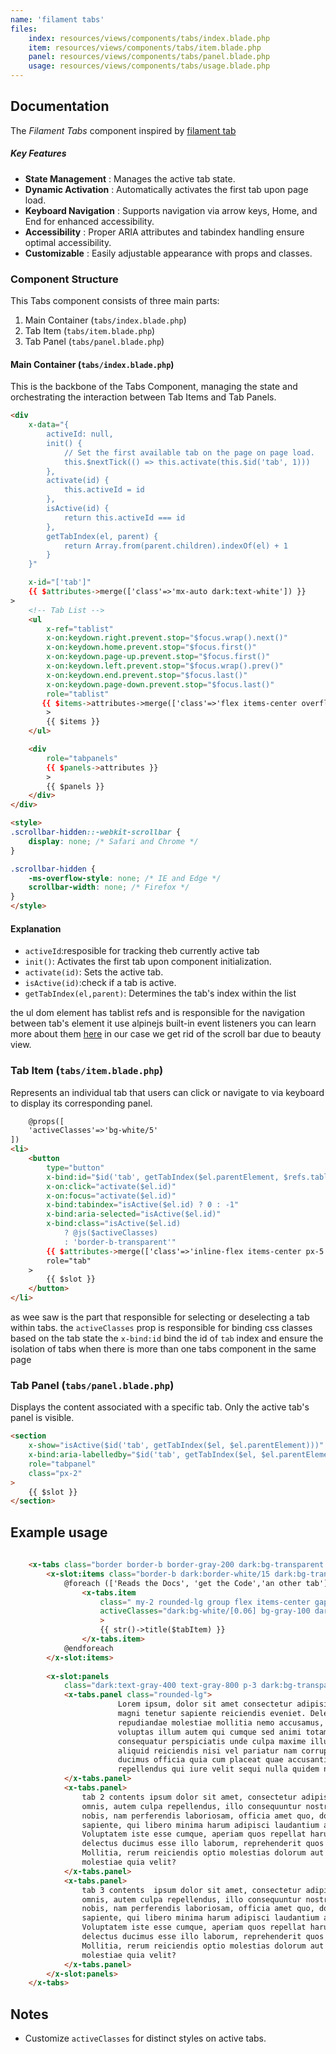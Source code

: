 ```yaml
---
name: 'filament tabs'
files:
    index: resources/views/components/tabs/index.blade.php
    item: resources/views/components/tabs/item.blade.php
    panel: resources/views/components/tabs/panel.blade.php
    usage: resources/views/components/tabs/usage.blade.php
---
```


## Documentation 

The *Filament Tabs* component inspired by [filament tab](https://filamentphp.com/docs/3.x/forms/layout/tabs)

##### Key Features

- **State Management** : Manages the active tab state.
- **Dynamic Activation** : Automatically activates the first tab upon page load.
- **Keyboard Navigation** : Supports navigation via arrow keys, Home, and End for enhanced accessibility.
- **Accessibility** : Proper ARIA attributes and tabindex handling ensure optimal accessibility.
- **Customizable** : Easily adjustable appearance with props and classes.

### Component Structure
This Tabs component consists of three main parts:
1. Main Container (``tabs/index.blade.php``) 
2. Tab Item (``tabs/item.blade.php``) 
3. Tab Panel (``tabs/panel.blade.php``) 

#### Main Container (``tabs/index.blade.php``)

This is the backbone of the Tabs Component, managing the state and orchestrating the interaction between Tab Items and Tab Panels.

```html
<div
    x-data="{
        activeId: null,
        init() {
            // Set the first available tab on the page on page load.
            this.$nextTick(() => this.activate(this.$id('tab', 1)))
        },  
        activate(id) {
            this.activeId = id
        },
        isActive(id) {
            return this.activeId === id
        },
        getTabIndex(el, parent) {
            return Array.from(parent.children).indexOf(el) + 1
        }
    }"

    x-id="['tab']"
    {{ $attributes->merge(['class'=>'mx-auto dark:text-white']) }}
>
    <!-- Tab List -->
    <ul
        x-ref="tablist"
        x-on:keydown.right.prevent.stop="$focus.wrap().next()"
        x-on:keydown.home.prevent.stop="$focus.first()"
        x-on:keydown.page-up.prevent.stop="$focus.first()"
        x-on:keydown.left.prevent.stop="$focus.wrap().prev()"
        x-on:keydown.end.prevent.stop="$focus.last()"
        x-on:keydown.page-down.prevent.stop="$focus.last()"
        role="tablist"
       {{ $items->attributes->merge(['class'=>'flex items-center overflow-x-auto scroll-smooth scrollbar-hidden'])}}
        >
        {{ $items }}
    </ul>

    <div 
        role="tabpanels"
        {{ $panels->attributes }}
        >
        {{ $panels }}
    </div>
</div>

<style>
.scrollbar-hidden::-webkit-scrollbar {
    display: none; /* Safari and Chrome */
}

.scrollbar-hidden {
    -ms-overflow-style: none; /* IE and Edge */
    scrollbar-width: none; /* Firefox */
}
</style>
```

#### Explanation
- ``activeId``:resposible for tracking theb currently active tab 
- ``init()``: Activates the first tab upon component initialization. 
- ``activate(id)``: Sets the active tab.
- ``isActive(id)``:check if a tab is active.
- ``getTabIndex(el,parent)``: Determines the tab's index within the list  

the ul dom element has tablist refs and is responsible for the navigation between tab's element it use alpinejs built-in event listeners you can learn more about them [here](https://alpinejs.dev/essentials/events) in our case we get rid of the scroll bar due to beauty view.

### Tab Item (``tabs/item.blade.php``) 

Represents an individual tab that users can click or navigate to via keyboard to display its corresponding panel. 

```html
    @props([
    'activeClasses'=>'bg-white/5'
])
<li>
    <button
        type="button"
        x-bind:id="$id('tab', getTabIndex($el.parentElement, $refs.tablist))"
        x-on:click="activate($el.id)"
        x-on:focus="activate($el.id)"
        x-bind:tabindex="isActive($el.id) ? 0 : -1"
        x-bind:aria-selected="isActive($el.id)"
        x-bind:class="isActive($el.id) 
            ? @js($activeClasses) 
            : 'border-b-transparent'"
        {{ $attributes->merge(['class'=>'inline-flex items-center px-5 rounded-t-md ']) }}
        role="tab"
    >
        {{ $slot }}
    </button>
</li>
```
as wee saw is the part that responsible for selecting or deselecting a tab within tabs.
the ``activeClasses`` prop is responsible for binding css classes based on the tab state 
the ``x-bind:id`` bind the id of `tab` index and ensure the isolation of tabs when there is more than one tabs component in the same page    

### Tab Panel (``tabs/panel.blade.php``) 

Displays the content associated with a specific tab. Only the active tab's panel is visible.

```html
<section
    x-show="isActive($id('tab', getTabIndex($el, $el.parentElement)))"
    x-bind:aria-labelledby="$id('tab', getTabIndex($el, $el.parentElement))"
    role="tabpanel"
    class="px-2"
>
    {{ $slot }}
</section>
```

## Example usage 

```html
    
    <x-tabs class="border border-b border-gray-200 dark:bg-transparent bg-white rounded-xl dark:border-white/10 overflow-hidden">
        <x-slot:items class="border-b dark:border-white/15 dark:bg-transparent bg-white border-gray-200 px-3">
            @foreach (['Reads the Docs', 'get the Code','an other tab'] as $tabItem)
                <x-tabs.item 
                    class=" my-2 rounded-lg group flex items-center gap-x-2  px-3 py-2 text-sm font-semibold outline-none transition duration-75"
                    activeClasses="dark:bg-white/[0.06] bg-gray-100 dark:text-violet-400 text-violet-500"
                    >
                    {{ str()->title($tabItem) }}
                </x-tabs.item>
            @endforeach
        </x-slot:items>
    
        <x-slot:panels
            class="dark:text-gray-400 text-gray-800 p-3 dark:bg-transparent bg-white">
            <x-tabs.panel class="rounded-lg">
                        Lorem ipsum, dolor sit amet consectetur adipisicing elit. Voluptatem culpa aspernatur vel fugit
                        magni tenetur sapiente reiciendis eveniet. Deleniti, esse! Rem a nihil sequi numquam quaerat culpa
                        repudiandae molestiae mollitia nemo accusamus, veritatis ex, magnam architecto inventore harum vel
                        voluptas illum autem qui cumque sed animi totam aspernatur! Provident nesciunt recusandae,
                        consequatur perspiciatis unde culpa maxime illum numquam at rem vero adipisci in saepe tempore fuga
                        aliquid reiciendis nisi vel pariatur nam corrupti nihil, molestiae nemo. Aliquid, quidem! Ipsa
                        ducimus officia quia cum placeat quae accusantium nobis commodi repudiandae sed. Perferendis minus
                        repellendus qui iure velit sequi nulla quidem nostrum!
            </x-tabs.panel>
            <x-tabs.panel>
                tab 2 contents ipsum dolor sit amet, consectetur adipisicing elit. Ut vel doloribus repellat nemo cumque et rerum
                omnis, autem culpa repellendus, illo consequuntur nostrum? Dolore eaque obcaecati maiores eius repudiandae
                nobis, nam perferendis laboriosam, officia amet quo, doloremque ab reprehenderit! Quia error, fugit sunt,
                sapiente, qui libero minima harum adipisci laudantium ad blanditiis quaerat animi beatae consectetur.
                Voluptatem iste esse cumque, aperiam quos repellat harum. Vel veniam id blanditiis animi exercitationem quia
                delectus ducimus esse illo laborum, reprehenderit quos quo eius repudiandae illum aperiam corporis?
                Mollitia, rerum reiciendis optio molestias dolorum aut autem quae voluptatibus. Fuga architecto atque
                molestiae quia velit?
            </x-tabs.panel>
            <x-tabs.panel>
                tab 3 contents  ipsum dolor sit amet, consectetur adipisicing elit. Ut vel doloribus repellat nemo cumque et rerum
                omnis, autem culpa repellendus, illo consequuntur nostrum? Dolore eaque obcaecati maiores eius repudiandae
                nobis, nam perferendis laboriosam, officia amet quo, doloremque ab reprehenderit! Quia error, fugit sunt,
                sapiente, qui libero minima harum adipisci laudantium ad blanditiis quaerat animi beatae consectetur.
                Voluptatem iste esse cumque, aperiam quos repellat harum. Vel veniam id blanditiis animi exercitationem quia
                delectus ducimus esse illo laborum, reprehenderit quos quo eius repudiandae illum aperiam corporis?
                Mollitia, rerum reiciendis optio molestias dolorum aut autem quae voluptatibus. Fuga architecto atque
                molestiae quia velit?
            </x-tabs.panel>
        </x-slot:panels>
    </x-tabs>
```
## Notes
 - Customize ``activeClasses`` for distinct styles on active tabs.
